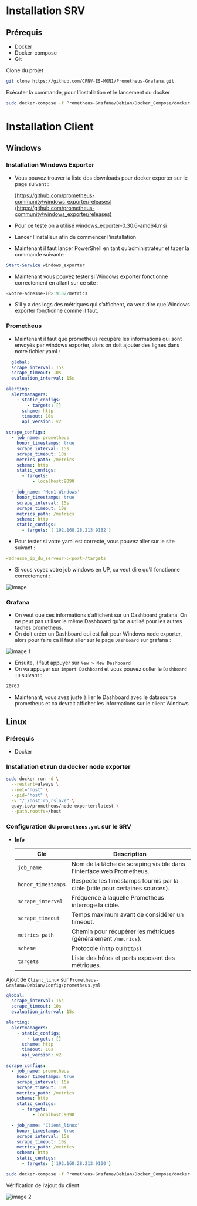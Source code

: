 # Installation SRV

## Prérequis

- Docker
- Docker-compose
- Git

Clone du projet

```bash
git clone https://github.com/CPNV-ES-MON1/Prometheus-Grafana.git
```

Exécuter la commande, pour l’installation et le lancement du docker 

```bash
sudo docker-compose -f Prometheus-Grafana/Debian/Docker_Compose/docker-compose.yml up -d
```

# Installation Client

## Windows

### Installation Windows Exporter

- Vous pouvez trouver la liste des downloads pour docker exporter sur le page suivant :
    
    [https://github.com/prometheus-community/windows_exporter/releases](https://github.com/prometheus-community/windows_exporter/releases)
    
- Pour ce teste on a utilisé windows_exporter-0.30.6-amd64.msi
- Lancer l’installeur afin de commencer l’installation
- Maintenant il faut lancer PowerShell en tant qu’administrateur et taper la commande suivante :

```powershell
Start-Service windows_exporter
```

- Maintenant vous pouvez tester si Windows exporter fonctionne correctement en allant sur ce site :

```powershell
<votre-adresse-IP>:9182/metrics 
```

- S’il y a des logs des métriques qui s’affichent, ca veut dire que Windows exporter fonctionne comme il faut.

### Prometheus

- Maintenant il faut que prometheus récupère les informations qui sont envoyés par windows exporter, alors on doit ajouter des lignes dans notre fichier yaml :

```yaml
  global:
  scrape_interval: 15s
  scrape_timeout: 10s
  evaluation_interval: 15s

alerting:
  alertmanagers:
    - static_configs:
        - targets: []
      scheme: http
      timeout: 10s
      api_version: v2

scrape_configs:
  - job_name: prometheus
    honor_timestamps: true
    scrape_interval: 15s
    scrape_timeout: 10s
    metrics_path: /metrics
    scheme: http
    static_configs:
      - targets:
          - localhost:9090

  - job_name: 'Mon1-Windows'
    honor_timestamps: true
    scrape_interval: 15s
    scrape_timeout: 10s
    metrics_path: /metrics
    scheme: http
    static_configs:
      - targets: ['192.168.28.213:9182']
```

- Pour tester si votre yaml est correcte, vous pouvez aller sur le site suivant :

```yaml
<adresse_ip_du_serveur>:<port>/targets
```

- Si vous voyez votre job windows en UP, ca veut dire qu’il fonctionne correctement :

![image](https://github.com/user-attachments/assets/62066e78-c85e-42dd-8baa-737c55c7ff31)

### Grafana

- On veut que ces informations s’affichent sur un Dashboard grafana. On ne peut pas utiliser le même Dashboard qu’on a utilsé pour les autres taches prometheus.
- On doit créer un Dashboard qui est fait pour Windows node exporter, alors pour faire ca il faut aller sur le page `Dashboard` sur grafana :

![image 1](https://github.com/user-attachments/assets/0b59c23c-5c86-43c6-ac3b-0e638a307438)

- Ensuite, il faut appuyer sur `New > New Dashboard`
- On va appuyer sur `import Dashboard` et vous pouvez coller le `Dashboard ID` suivant :

```bash
20763
```

- Maintenant, vous avez juste à lier le Dashboard avec le datasource prometheus et ca devrait afficher les informations sur le client Windows

## Linux

### Prérequis

- Docker

### Installation et run du docker node exporter

```bash
sudo docker run -d \
  --restart=always \
  --net="host" \
  --pid="host" \
  -v "/:/host:ro,rslave" \
  quay.io/prometheus/node-exporter:latest \
  --path.rootfs=/host
```

### Configuration du `prometheus.yml` sur le SRV

- **Info**
    
    
    | Clé | Description |
    | --- | --- |
    | `job_name` | Nom de la tâche de scraping visible dans l'interface web Prometheus. |
    | `honor_timestamps` | Respecte les timestamps fournis par la cible (utile pour certaines sources). |
    | `scrape_interval` | Fréquence à laquelle Prometheus interroge la cible. |
    | `scrape_timeout` | Temps maximum avant de considérer un timeout. |
    | `metrics_path` | Chemin pour récupérer les métriques (généralement `/metrics`). |
    | `scheme` | Protocole (`http` ou `https`). |
    | `targets` | Liste des hôtes et ports exposant des métriques. |

Ajout de `Client_linux` sur `Prometheus-Grafana/Debian/Config/prometheus.yml`

```yaml
global:
  scrape_interval: 15s
  scrape_timeout: 10s
  evaluation_interval: 15s

alerting:
  alertmanagers:
    - static_configs:
        - targets: []
      scheme: http
      timeout: 10s
      api_version: v2

scrape_configs:
  - job_name: prometheus
    honor_timestamps: true
    scrape_interval: 15s
    scrape_timeout: 10s
    metrics_path: /metrics
    scheme: http
    static_configs:
      - targets:
          - localhost:9090

  - job_name: 'Client_linux'
    honor_timestamps: true
    scrape_interval: 15s
    scrape_timeout: 10s
    metrics_path: /metrics
    scheme: http
    static_configs:
      - targets: ['192.168.28.213:9100']
```

```bash
sudo docker-compose -f Prometheus-Grafana/Debian/Docker_Compose/docker-compose.yml restart prometheus
```

Vérification de l’ajout du client

![image 2](https://github.com/user-attachments/assets/9929e7e6-5469-41cc-a23f-6c6ba060cebb)
